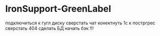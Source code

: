 # IronSupport-GreenLabel

подключиться к гугл диску
сверстать чат
конектнуть 1с к постргрес
сверстать 404
сделать БД
начать бэк
!!!

